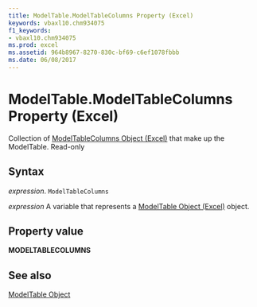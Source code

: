 ```yaml
---
title: ModelTable.ModelTableColumns Property (Excel)
keywords: vbaxl10.chm934075
f1_keywords:
- vbaxl10.chm934075
ms.prod: excel
ms.assetid: 964b8967-8270-830c-bf69-c6ef1078fbbb
ms.date: 06/08/2017
---
```



# ModelTable.ModelTableColumns Property (Excel)

Collection of [ModelTableColumns Object (Excel)](Excel.modeltablecolumns.md) that make up the ModelTable. Read-only


## Syntax

 _expression_. `ModelTableColumns`

 _expression_ A variable that represents a [ModelTable Object (Excel)](Excel.modeltable.md) object.


## Property value

 **MODELTABLECOLUMNS**


## See also



[ModelTable Object](Excel.modeltable.md)

